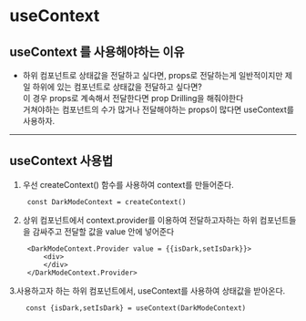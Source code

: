 # useContext
## useContext 를 사용해야하는 이유
* 하위 컴포넌트로 상태값을 전달하고 싶다면,
props로 전달하는게 일반적이지만 제일 하위에 있는 컴포넌트로 상태값을 전달하고 싶다면?
<br/> 이 경우 props로 계속해서 전달한다면 prop Drilling을 해줘야한다
<br/> 거쳐야하는 컴포넌트의 수가 많거나 전달해야하는 props이 많다면 useContext를 사용하자. 
---
## useContext 사용법
1. 우선 createContext() 함수를 사용하여 context를 만들어준다.

        const DarkModeContext = createContext()

2. 상위 컴포넌트에서 context.provider를 이용하여 전달하고자하는 하위 컴포넌트들을 감싸주고 전달할 값을 value 안에 넣어준다

        <DarkModeContext.Provider value = {{isDark,setIsDark}}>
            <div>
            </div>
        </DarkModeContext.Provider>

3.사용하고자 하는 하위 컴포넌트에서, useContext를 사용하여 상태값을 받아온다.

        const {isDark,setIsDark} = useContext(DarkModeContext) 
